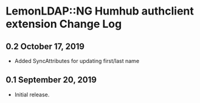 LemonLDAP::NG Humhub authclient extension Change Log
===============================================

0.2  October 17, 2019
-----------------------

- Added SyncAttributes for updating first/last name

0.1  September 20, 2019
-------------------------

- Initial release.

